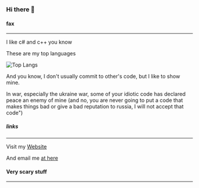 ### Hi there 👋

#### fax

<hr>
I like c# and c++ you know

These are my top languages

![Top Langs](https://github-readme-stats.vercel.app/api/top-langs/?username=mxp2095onetechguy)

And you know, I don't usually commit to other's code, but I like to show mine.

In war, especially the ukraine war, some of your idiotic code has declared peace an enemy of mine (and no, you are never going to put a code that makes things bad or give a bad reputation to russia, I will not accept that code")

<!--
**MXP2095onetechguy/mxp2095onetechguy** is a ✨ _special_ ✨ repository because its `README.md` (this file) appears on your GitHub profile.

Here are some ideas to get you started:

- 🔭 I’m currently working on ...
- 🌱 I’m currently learning ...
- 👯 I’m looking to collaborate on ...
- 🤔 I’m looking for help with ...
- 💬 Ask me about ...
- 📫 How to reach me: ...
- 😄 Pronouns: ...
- ⚡ Fun fact: ...
-->

##### links

<hr>

Visit my [Website](https://mxp2095onetechguy.github.io)

And email me [at here](mailto:2000onetechguy@gmail.com)

#### Very scary stuff

<hr>

<!-- [JVWM?](https://mxp2095onetechguy.github.io/JVWM/) -->
